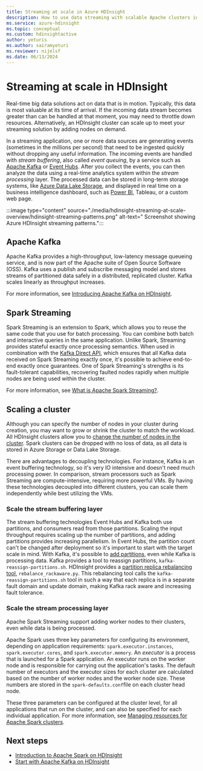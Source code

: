 ```yaml
---
title: Streaming at scale in Azure HDInsight
description: How to use data streaming with scalable Apache clusters in Azure HDInsight.
ms.service: azure-hdinsight
ms.topic: conceptual
ms.custom: hdinsightactive
author: yeturis
ms.author: sairamyeturi
ms.reviewer: nijelsf
ms.date: 06/13/2024
---
```


# Streaming at scale in HDInsight

Real-time big data solutions  act on data that is in motion. Typically, this data is most valuable at its time of arrival. If the incoming data stream becomes greater than can be handled at that moment, you may need to throttle down resources. Alternatively, an HDInsight cluster can   scale up to meet your streaming solution by adding nodes on demand.

In a streaming application, one or more data sources are generating events (sometimes in the millions per second) that need to be ingested  quickly  without dropping any useful information. The incoming events are handled with *stream buffering*, also called *event queuing*, by a service such as [Apache Kafka](kafka/apache-kafka-introduction.md) or [Event Hubs](https://azure.microsoft.com/services/event-hubs/). After you collect the events, you can then analyze the data using a real-time analytics system within the *stream processing* layer. The processed data can be stored in long-term storage systems, like [Azure Data Lake Storage](https://azure.microsoft.com/services/storage/data-lake-storage/), and displayed in real time on a business intelligence dashboard, such as [Power BI](https://powerbi.microsoft.com), Tableau, or a custom web page.

:::image type="content" source="./media/hdinsight-streaming-at-scale-overview/hdinsight-streaming-patterns.png" alt-text=" Screenshot showing Azure HDInsight streaming patterns.":::

## Apache Kafka

Apache Kafka provides a high-throughput, low-latency message queueing service, and is now part of the Apache suite of Open Source Software (OSS). Kafka uses a publish and subscribe messaging model and stores streams of partitioned data safely in a distributed, replicated cluster. Kafka  scales linearly as throughput increases.

For more information, see [Introducing Apache Kafka on HDInsight](kafka/apache-kafka-introduction.md).

## Spark Streaming

Spark Streaming  is an extension to Spark, which allows you to reuse the same code that you use for batch processing. You can  combine both batch and interactive queries in the same application. Unlike Spark, Streaming provides stateful exactly once processing semantics. When used in combination with the [Kafka Direct API](https://spark.apache.org/docs/latest/streaming-kafka-integration.html), which ensures that all Kafka data received on Spark Streaming exactly once, it's possible to achieve end-to-end exactly once guarantees. One of Spark Streaming's strengths is its fault-tolerant capabilities, recovering faulted nodes rapidly when multiple nodes are being used within the cluster.

For more information, see [What is Apache Spark Streaming?](./spark/apache-spark-streaming-overview.md).

## Scaling a cluster

Although you can specify the number of nodes in your cluster during creation, you may want to grow or shrink the cluster to match the workload. All HDInsight clusters allow you to [change the number of nodes in the cluster](hdinsight-administer-use-portal-linux.md#scale-clusters). Spark clusters can be dropped with no loss of data, as all  data is stored in Azure Storage or Data Lake Storage.

There are advantages to decoupling technologies. For instance, Kafka is an event buffering technology, so it's very IO intensive and doesn't need much processing power. In comparison, stream processors such as Spark Streaming are compute-intensive, requiring more powerful VMs. By having these technologies decoupled into different clusters, you can scale them independently while best utilizing the VMs.

### Scale the stream buffering layer

The stream buffering technologies Event Hubs and Kafka both use partitions, and consumers read from those partitions. Scaling the input throughput requires scaling up the number of partitions, and adding partitions provides increasing parallelism. In Event Hubs, the partition count can't be changed after deployment so it's important to start with the target scale in mind. With Kafka, it's possible to [add partitions](https://kafka.apache.org/documentation.html#basic_ops_cluster_expansion), even while Kafka is processing data. Kafka provides a tool to reassign partitions,  `kafka-reassign-partitions.sh`. HDInsight provides a [partition replica rebalancing tool](https://github.com/hdinsight/hdinsight-kafka-tools),  `rebalance_rackaware.py`. This rebalancing tool calls the `kafka-reassign-partitions.sh` tool in such a way that each replica is in a separate fault domain and update domain, making Kafka rack aware and increasing fault tolerance.

### Scale the stream processing layer

Apache Spark Streaming support adding worker nodes to their clusters, even while data is being processed.

Apache Spark uses three key parameters for configuring its environment, depending on application requirements: `spark.executor.instances`, `spark.executor.cores`, and `spark.executor.memory`. An *executor* is a process that is launched for a Spark application. An executor runs on the worker node and is responsible for carrying out the  application's tasks. The default number of executors and the executor sizes for each cluster are calculated based on the number of worker nodes and the worker node size. These numbers are stored in the `spark-defaults.conf`file on each cluster head node.

These three  parameters can be configured at the cluster level, for all applications that run on the cluster, and can also  be specified for each individual application. For more information, see [Managing resources for Apache Spark clusters](spark/apache-spark-resource-manager.md).

## Next steps

* [Introduction to Apache Spark on HDInsight](spark/apache-spark-overview.md)
* [Start with Apache Kafka on HDInsight](kafka/apache-kafka-get-started.md)
